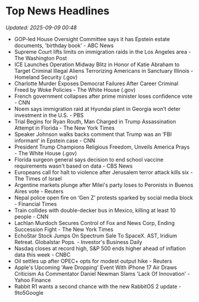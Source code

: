 # Top News Headlines

_Updated: 2025-09-09 00:48_

- GOP-led House Oversight Committee says it has Epstein estate documents, 'birthday book' - ABC News
- Supreme Court lifts limits on immigration raids in the Los Angeles area - The Washington Post
- ICE Launches Operation Midway Blitz in Honor of Katie Abraham to Target Criminal Illegal Aliens Terrorizing Americans in Sanctuary Illinois - Homeland Security (.gov)
- Charlotte Murder Exposes Democrat Failures After Career Criminal Freed by Woke Policies - The White House (.gov)
- French government collapses after prime minister loses confidence vote - CNN
- Noem says immigration raid at Hyundai plant in Georgia won’t deter investment in the U.S. - PBS
- Trial Begins for Ryan Routh, Man Charged in Trump Assassination Attempt in Florida - The New York Times
- Speaker Johnson walks backs comment that Trump was an ‘FBI informant’ in Epstein case - CNN
- President Trump Champions Religious Freedom, Unveils America Prays - The White House (.gov)
- Florida surgeon general says decision to end school vaccine requirements wasn't based on data - CBS News
- Europeans call for halt to violence after Jerusalem terror attack kills six - The Times of Israel
- Argentine markets plunge after Milei's party loses to Peronists in Buenos Aires vote - Reuters
- Nepal police open fire on ‘Gen Z’ protests sparked by social media block - Financial Times
- Train collides with double-decker bus in Mexico, killing at least 10 people - CNN
- Lachlan Murdoch Secures Control of Fox and News Corp, Ending Succession Fight - The New York Times
- EchoStar Stock Jumps On Spectrum Sale To SpaceX. AST, Iridium Retreat. Globalstar Pops. - Investor's Business Daily
- Nasdaq closes at record high, S&P 500 ends higher ahead of inflation data this week - CNBC
- Oil settles up after OPEC+ opts for modest output hike - Reuters
- Apple's Upcoming 'Awe Dropping' Event With iPhone 17 Air Draws Criticism As Commentator Daniel Newman Slams 'Lack Of Innovation' - Yahoo Finance
- Rabbit R1 wants a second chance with the new RabbitOS 2 update - 9to5Google